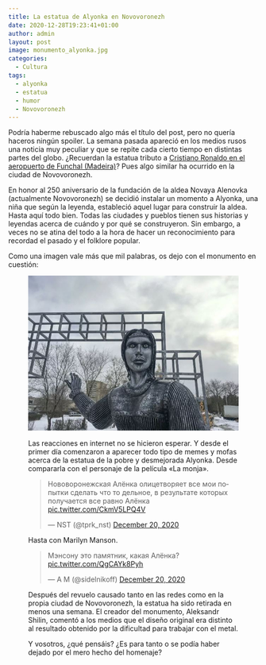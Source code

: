 ```yaml
---
title: La estatua de Alyonka en Novovoronezh
date: 2020-12-28T19:23:41+01:00
author: admin
layout: post
image: monumento_alyonka.jpg
categories:
  - Cultura
tags:
  - alyonka
  - estatua
  - humor
  - Novovoronezh
---
```


Podría haberme rebuscado algo más el título del post, pero no quería haceros ningún spoiler. La semana pasada apareció en los medios rusos una noticia muy peculiar y que se repite cada cierto tiempo en distintas partes del globo. ¿Recuerdan la estatua tributo a [Cristiano Ronaldo en el aeropuerto de Funchal (Madeira)](https://www.mundodeportivo.com/vaya-mundo/20190102/453906483630/el-curioso-reclamo-turistico-de-la-estatua-de-cristiano-en-madeira.html)? Pues algo similar ha ocurrido en la ciudad de Novovoronezh.

En honor al 250 aniversario de la fundación de la aldea Novaya Alenovka (actualmente Novovoronezh) se decidió instalar un momento a Alyonka, una niña que según la leyenda, estableció aquel lugar para construir la aldea. Hasta aquí todo bien. Todas las ciudades y pueblos tienen sus historias y leyendas acerca de cuándo y por qué se construyeron. Sin embargo, a veces no se atina del todo a la hora de hacer un reconocimiento para recordad el pasado y el folklore popular.

Como una imagen vale más que mil palabras, os dejo con el monumento en cuestión:<figure class="wp-block-image size-large">

![Fotografía del monumento de Alyonka](/assets/img/monumento_alyonka.jpg)

Las reacciones en internet no se hicieron esperar. Y desde el primer día comenzaron a aparecer todo tipo de memes y mofas acerca de la estatua de la pobre y desmejorada Alyonka. Desde compararla con el personaje de la película «La monja».

<blockquote class="twitter-tweet"><p lang="ru" dir="ltr">Нововоронежская Алёнка олицетворяет все мои попытки сделать что то дельное, в результате которых получается все равно Алёнка <a href="https://t.co/CkmV5LPQ4V">pic.twitter.com/CkmV5LPQ4V</a></p>&mdash; NST (@tprk_nst) <a href="https://twitter.com/tprk_nst/status/1340563269711507457?ref_src=twsrc%5Etfw">December 20, 2020</a></blockquote> <script async src="https://platform.twitter.com/widgets.js" charset="utf-8"></script>

Hasta con Marilyn Manson.

<blockquote class="twitter-tweet"><p lang="ru" dir="ltr">Мэнсону это памятник, какая Алёнка? <a href="https://t.co/QgCAYk8Pyh">pic.twitter.com/QgCAYk8Pyh</a></p>&mdash; А М (@sidelnikoff) <a href="https://twitter.com/sidelnikoff/status/1340643655380557834?ref_src=twsrc%5Etfw">December 20, 2020</a></blockquote> <script async src="https://platform.twitter.com/widgets.js" charset="utf-8"></script>

Después del revuelo causado tanto en las redes como en la propia ciudad de Novovoronezh, la estatua ha sido retirada en menos una semana. El creador del monumento, Aleksandr Shilin, comentó a los medios que el diseño original era distinto al resultado obtenido por la dificultad para trabajar con el metal.

Y vosotros, ¿qué pensáis? ¿Es para tanto o se podía haber dejado por el mero hecho del homenaje?
